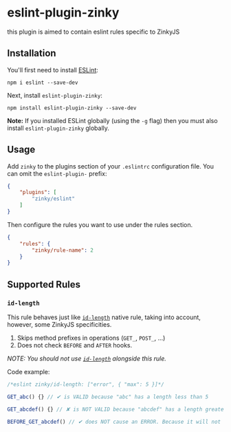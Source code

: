 # eslint-plugin-zinky

this plugin is aimed to contain eslint rules specific to ZinkyJS

## Installation

You'll first need to install [ESLint](http://eslint.org):

```
npm i eslint --save-dev
```

Next, install `eslint-plugin-zinky`:

```
npm install eslint-plugin-zinky --save-dev
```

**Note:** If you installed ESLint globally (using the `-g` flag) then you must also install `eslint-plugin-zinky` globally.

## Usage

Add `zinky` to the plugins section of your `.eslintrc` configuration file. You can omit the `eslint-plugin-` prefix:

```json
{
    "plugins": [
        "zinky/eslint"
    ]
}
```


Then configure the rules you want to use under the rules section.

```json
{
    "rules": {
        "zinky/rule-name": 2
    }
}
```

## Supported Rules

### `id-length`

This rule behaves just like [`id-length`](https://eslint.org/docs/rules/id-length) native rule, taking into account, however, some ZinkyJS specificities.

1. Skips method prefixes in operations (`GET_`, `POST_`, ...)
2. Does not check `BEFORE` and `AFTER` hooks.

*NOTE: You should not use [`id-length`](https://eslint.org/docs/rules/id-length) alongside this rule.*

Code example:

```javascript
/*eslint zinky/id-length: ["error", { "max": 5 }]*/

GET_abc() {} // ✔ is VALID because "abc" has a length less than 5

GET_abcdef() {} // ✘ is NOT VALID because "abcdef" has a length greater than 5

BEFORE_GET_abcdef() // ✔ does NOT cause an ERROR. Because it will not be checked
```



